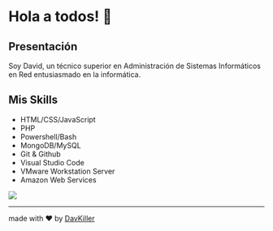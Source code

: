 # Hola a todos! 👋

## Presentación
Soy David, un técnico superior en Administración de Sistemas Informáticos en Red entusiasmado en la informática.

## Mis Skills
  - HTML/CSS/JavaScript
  - PHP
  - Powershell/Bash
  - MongoDB/MySQL
  - Git & Github
  - Visual Studio Code
  - VMware Workstation Server
  - Amazon Web Services 

<a href="https://github.com/anuraghazra/github-readme-stats">
  <img align="center" src="https://github-readme-stats.vercel.app/api?username=DavKiller&count_private=true&show_icons=true&theme=tokyonight" />
</a>

---
made with ❤️ by [DavKiller](https://github.com/DavKiller)
